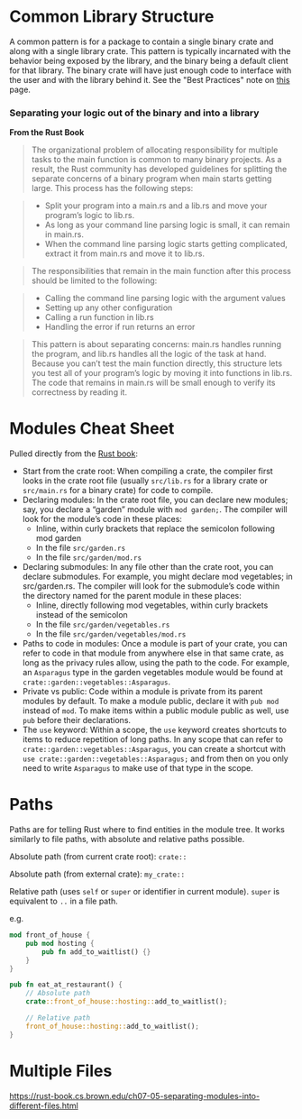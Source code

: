 # Common Library Structure

A common pattern is for a package to contain a single binary crate and along with a single library crate. This pattern is typically incarnated with the behavior being exposed by the library, and the binary being a default client for that library. The binary crate will have just enough code to interface with the user and with the library behind it. See the "Best Practices" note on [this](https://rust-book.cs.brown.edu/ch07-03-paths-for-referring-to-an-item-in-the-module-tree.html) page.

### Separating your logic out of the binary and into a library

**From the Rust Book**

> The organizational problem of allocating responsibility for multiple tasks to the main function is common to many binary projects. As a result, the Rust community has developed guidelines for splitting the separate concerns of a binary program when main starts getting large. This process has the following steps:

> - Split your program into a main.rs and a lib.rs and move your program’s logic to lib.rs.
> - As long as your command line parsing logic is small, it can remain in main.rs.
> - When the command line parsing logic starts getting complicated, extract it from main.rs and move it to lib.rs.

> The responsibilities that remain in the main function after this process should be limited to the following:

> - Calling the command line parsing logic with the argument values
> - Setting up any other configuration
> - Calling a run function in lib.rs
> - Handling the error if run returns an error

> This pattern is about separating concerns: main.rs handles running the program, and lib.rs handles all the logic of the task at hand. Because you can’t test the main function directly, this structure lets you test all of your program’s logic by moving it into functions in lib.rs. The code that remains in main.rs will be small enough to verify its correctness by reading it.

# Modules Cheat Sheet

Pulled directly from the [Rust book](https://rust-book.cs.brown.edu/ch07-02-defining-modules-to-control-scope-and-privacy.html):

- Start from the crate root: When compiling a crate, the compiler first looks in the crate root file (usually `src/lib.rs` for a library crate or `src/main.rs` for a binary crate) for code to compile.
- Declaring modules: In the crate root file, you can declare new modules; say, you declare a “garden” module with `mod garden;`. The compiler will look for the module’s code in these places:
  - Inline, within curly brackets that replace the semicolon following mod garden
  - In the file `src/garden.rs`
  - In the file `src/garden/mod.rs`
- Declaring submodules: In any file other than the crate root, you can declare submodules. For example, you might declare mod vegetables; in src/garden.rs. The compiler will look for the submodule’s code within the directory named for the parent module in these places:
  - Inline, directly following mod vegetables, within curly brackets instead of the semicolon
  - In the file `src/garden/vegetables.rs`
  - In the file `src/garden/vegetables/mod.rs`
- Paths to code in modules: Once a module is part of your crate, you can refer to code in that module from anywhere else in that same crate, as long as the privacy rules allow, using the path to the code. For example, an `Asparagus` type in the garden vegetables module would be found at `crate::garden::vegetables::Asparagus`.
- Private vs public: Code within a module is private from its parent modules by default. To make a module public, declare it with `pub mod` instead of `mod`. To make items within a public module public as well, use `pub` before their declarations.
- The `use` keyword: Within a scope, the `use` keyword creates shortcuts to items to reduce repetition of long paths. In any scope that can refer to `crate::garden::vegetables::Asparagus`, you can create a shortcut with `use crate::garden::vegetables::Asparagus;` and from then on you only need to write `Asparagus` to make use of that type in the scope.

# Paths

Paths are for telling Rust where to find entities in the module tree. It works similarly to file paths, with absolute and relative paths possible.

Absolute path (from current crate root): `crate::`

Absolute path (from external crate): `my_crate::`

Relative path (uses `self` or `super` or identifier in current module). `super` is equivalent to `..` in a file path.

e.g.

```rs
mod front_of_house {
    pub mod hosting {
        pub fn add_to_waitlist() {}
    }
}

pub fn eat_at_restaurant() {
    // Absolute path
    crate::front_of_house::hosting::add_to_waitlist();

    // Relative path
    front_of_house::hosting::add_to_waitlist();
}
```

# Multiple Files

https://rust-book.cs.brown.edu/ch07-05-separating-modules-into-different-files.html


